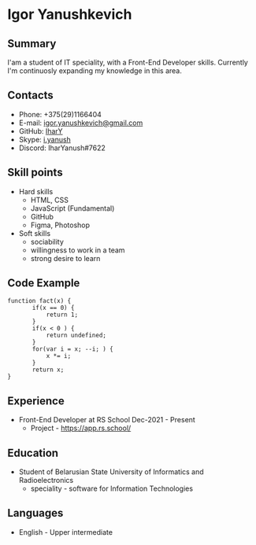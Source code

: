 # Igor Yanushkevich

## Summary
I'am a student of IT speciality, with a Front-End Developer skills. Сurrently I'm continuosly expanding my knowledge in this area.

## Contacts
* Phone: +375(29)1166404
* E-mail: [igor.yanushkevich@gmail.com](igor.yanushkevich@gmail.com)
* GitHub: [IharY](https://github.com/IharY)
* Skype: [i.yanush](https://skype:i.yanush)
* Discord: IharYanush#7622

## Skill points
* Hard skills
  + HTML, CSS
  + JavaScript (Fundamental)
  + GitHub
  + Figma, Photoshop
* Soft skills
  + sociability
  + willingness to work in a team
  + strong desire to learn

## Code Example
```
function fact(x) {
       if(x == 0) {
           return 1;
       }
       if(x < 0 ) {
           return undefined;
       }
       for(var i = x; --i; ) {
           x *= i;
       }
       return x;
}
```

## Experience
* Front-End Developer at RS School Dec-2021 - Present
  + Project - https://app.rs.school/

## Education
* Student of Belarusian State University of Informatics and Radioelectronics
  + speciality - software for Information Technologies

## Languages
* English - Upper intermediate

